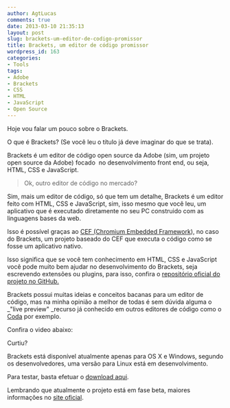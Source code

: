 ```yaml
---
author: AgtLucas
comments: true
date: 2013-03-10 21:35:13
layout: post
slug: brackets-um-editor-de-codigo-promissor
title: Brackets, um editor de código promissor
wordpress_id: 163
categories:
- Tools
tags:
- Adobe
- Brackets
- CSS
- HTML
- JavaScript
- Open Source
---
```


Hoje vou falar um pouco sobre o Brackets.

O que é Brackets? (Se você leu o título já deve imaginar do que se trata).

Brackets é um editor de código open source da Adobe (sim, um projeto open source da Adobe) focado  no desenvolvimento front end, ou seja, HTML, CSS e JavaScript.


> Ok, outro editor de código no mercado?


Sim, mais um editor de código, só que tem um detalhe, Brackets é um editor feito com HTML, CSS e JavaScript, sim, isso mesmo que você leu, um aplicativo que é executado diretamente no seu PC construido com as linguagens bases da web.

<!-- more -->

Isso é possível graças ao [CEF (Chromium Embedded Framework](https://code.google.com/p/chromiumembedded/)), no caso do Brackets, um projeto baseado do CEF que executa o código como se fosse um aplicativo nativo.

Isso significa que se você tem conhecimento em HTML, CSS e JavaScript você pode muito bem ajudar no desenvolvimento do Brackets, seja escrevendo extensões ou plugins, para isso, confira o [repositório oficial do projeto no GitHub.](https://github.com/adobe/brackets)

Brackets possui muitas ideias e conceitos bacanas para um editor de código, mas na minha opinião a melhor de todas é sem dúvida alguma o _"live preview" _recurso já conhecido em outros editores de código como o [Coda](http://panic.com/coda) por exemplo.

Confira o video abaixo:


Curtiu?

Brackets está disponível atualmente apenas para OS X e Windows, segundo os desenvolvedores, uma versão para Linux está em desenvolvimento.

Para testar, basta efetuar o [download aqui](http://download.brackets.io/).

Lembrando que atualmente o projeto está em fase beta, maiores informações no [site oficial](http://brackets.io/).
